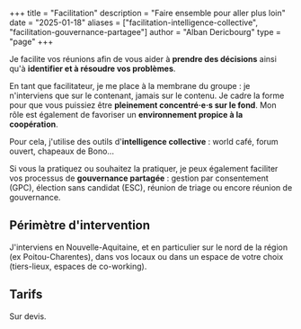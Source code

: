 +++
title = "Facilitation"
description = "Faire ensemble pour aller plus loin"
date = "2025-01-18"
aliases = ["facilitation-intelligence-collective", "facilitation-gouvernance-partagee"]
author = "Alban Dericbourg"
type = "page"
+++

Je facilite vos réunions afin de vous aider à **prendre des décisions** ainsi qu'à **identifier et à résoudre vos problèmes**.

En tant que facilitateur, je me place à la membrane du groupe : je n'interviens que sur le contenant, jamais sur le contenu. Je cadre la forme pour que vous puissiez être **pleinement concentré·e·s sur le fond**. Mon rôle est également de favoriser un **environnement propice à la coopération**.

Pour cela, j'utilise des outils d'**intelligence collective** : world café, forum ouvert, chapeaux de Bono...

Si vous la pratiquez ou souhaitez la pratiquer, je peux également faciliter vos processus de **gouvernance partagée** : gestion par consentement (GPC), élection sans candidat (ESC), réunion de triage ou encore réunion de gouvernance.


## Périmètre d'intervention

J'interviens en Nouvelle-Aquitaine, et en particulier sur le nord de la région (ex Poitou-Charentes), dans vos locaux ou dans un espace de votre choix (tiers-lieux, espaces de co-working).


## Tarifs

Sur devis.
